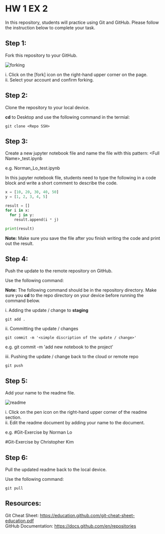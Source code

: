 # HW 1 EX 2

In this repository, students will practice using Git and GitHub. Please follow the instruction below to complete your task.

## Step 1:
Fork this repository to your GitHub.

![forking](img/forking.png)

i. Click on the [fork] icon on the right-hand upper corner on the page.  
ii. Select your account and confirm forking.

## Step 2:
Clone the repository to your local device.

**cd** to Desktop and use the following command in the termial:

```
git clone <Repo SSH>
```

## Step 3:
Create a new jupyter notebook file and name the file with this pattern: \<Full Name>_test.ipynb

e.g. Norman_Lo_test.ipynb

In this jupyter notebook file, students need to type the following in a code block and write a short comment to describe the code.
  
``` python
x = [10, 20, 30, 40, 50]
y = [1, 2, 3, 4, 5]

result = []
for i in x:
  for j in y:
    result.append(i * j)

print(result)
```
  
**Note:** Make sure you save the file after you finish writing the code and print out the result.

## Step 4:
Push the update to the remote repository on GitHub.

Use the following command:

**Note:** The following command should be in the repository directory.  Make sure you **cd** to the repo directory on your device before running the command below.

i. Adding the update / change to **staging**
```
git add .
```

ii. Committing the update / changes
```
git commit -m '<simple discription of the update / change>'
```
e.g. git commit -m 'add new notebook to the project'

iii. Pushing the update / change back to the cloud or remote repo
```
git push
```

## Step 5:
Add your name to the readme file.

![readme](img/readme.png)

i. Click on the pen icon on the right-hand upper corner of the readme section.  
ii. Edit the readme document by adding your name to the document.

e.g. \#Git-Exercise by Norman Lo

\#Git-Exercise by Christopher Kim

## Step 6:
Pull the updated readme back to the local device.

Use the following command:
```
git pull
```

## Resources:
Git Cheat Sheet: https://education.github.com/git-cheat-sheet-education.pdf  
GitHub Documentation: https://docs.github.com/en/repositories
